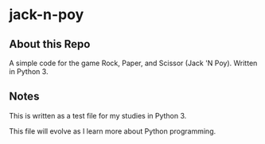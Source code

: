 # jack-n-poy

## About this Repo

A simple code for the game Rock, Paper, and Scissor (Jack 'N Poy).
Written in Python 3.

## Notes

This is written as a test file for my studies in Python 3. 

This file will evolve as I learn more about Python programming.
